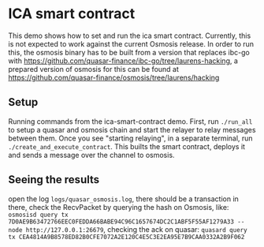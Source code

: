 # ICA smart contract
This demo shows how to set and run the ica smart contract. Currently, this is not expected to work against the current Osmosis release. In order to run this, the osmosis binary has to be built from a version that replaces ibc-go with https://github.com/quasar-finance/ibc-go/tree/laurens-hacking, a prepared version of osmosis for this can be found at https://github.com/quasar-finance/osmosis/tree/laurens/hacking

## Setup
Running commands from the ica-smart-contract demo. First, run `./run_all` to setup a quasar and osmosis chain and start the relayer to relay messages between them. Once you see "starting relaying", in a separate terminal, run `./create_and_execute_contract`. This builts the smart contract, deploys it and sends a message over the channel to osmosis.

## Seeing the results
open the log `logs/quasar_osmosis.log`, there should be a transaction in there, check the RecvPacket by querying the hash on Osmosis, like: `osmosisd query tx 7D0AE9B63472766EEC0FEDDA66BABE94C96C1657674DC2C1ABF5F55AF1279A33 --node http://127.0.0.1:26679`, checking the ack on quasar: `quasard query tx CEA4814A9B8578ED82B0CFE7072A2E120C4E5C3E2EA95E7B9CAA0332A2B9F062`